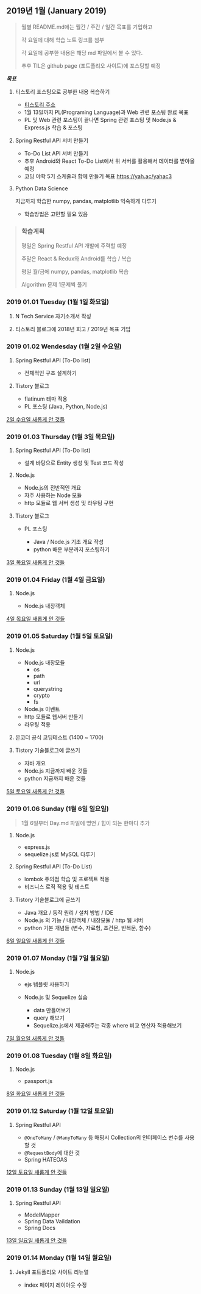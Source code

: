 ## 2019년 1월 (January 2019)

> 월별 README.md에는 월간 / 주간 / 일간 목표를 기입하고
>
> 각 요일에 대해 학습 노트 링크를 첨부
>
> 각 요일에 공부한 내용은 해당 md 파일에서 볼 수 있다.
>
> 추후 TIL은 github page (포트폴리오 사이트)에 포스팅할 예정

***목표***

1. 티스토리 포스팅으로 공부한 내용 복습하기

    - [티스토리 주소](http://chorizzori.tistory.com/)
    - 1월 13일까지 PL(Programing Language)과 Web 관련 포스팅 완료 목표
    - PL 및 Web 관련 포스팅이 끝나면 Spring 관련 포스팅 및 Node.js & Express.js 학습 & 포스팅

2. Spring Restful API 서버 만들기

    - To-Do List API 서버 만들기
    - 추후 Android와 React To-Do List에서 위 서버를 활용해서 데이터를 받아올 예정
    - 코딩 야학 5기 스케줄과 함께 만들기 목표 https://yah.ac/yahac3

3. Python Data Science

    지금까지 학습한 numpy, pandas, matplotlib 익숙하게 다루기

    - 학습방법은 고민할 필요 있음

> ### 학습계획
>
> 평일은 Spring Restful API 개발에 주력할 예정
>
> 주말은 React & Redux와 Android를 학습 / 복습
>
> 평일 월/금에 numpy, pandas, matplotlib 복습
>
> Algorithm 문제 1문제씩 풀기

### 2019 01.01 Tuesday (1월 1일 화요일)

1. N Tech Service 자기소개서 작성

2. 티스토리 블로그에 2018년 회고 / 2019년 목표 기입

### 2019 01.02 Wendesday (1월 2일 수요일)

1. Spring Restful API (To-Do list)
    
    - 전체적인 구조 설계하기

2. Tistory 블로그

    - flatinum 테마 적용
    - PL 포스팅 (Java, Python, Node.js)

[2일 수요일 새롭게 안 것들](Day1.md)

### 2019 01.03 Thursday (1월 3일 목요일)

1. Spring Restful API (To-Do list)

    - 설계 바탕으로 Entity 생성 및 Test 코드 작성

2. Node.js

    - Node.js의 전반적인 개요
    - 자주 사용하는 Node 모듈
    - http 모듈로 웹 서버 생성 및 라우팅 구현

3. Tistory 블로그

    - PL 포스팅

        - Java / Node.js 기초 개요 작성
        - python 배운 부분까지 포스팅하기

[3일 목요일 새롭게 안 것들](Day2.md)

### 2019 01.04 Friday (1월 4일 금요일)

1. Node.js

    - Node.js 내장객체

[4일 목요일 새롭게 안 것들](Day3.md)

### 2019 01.05 Saturday (1월 5일 토요일)

1. Node.js

    - Node.js 내장모듈
        - os
        - path
        - url
        - querystring
        - crypto
        - fs
    - Node.js 이벤트
    - http 모듈로 웹서버 만들기
    - 라우팅 적용

2. 온코더 공식 코딩테스트 (1400 ~ 1700)

3. Tistory 기술블로그에 글쓰기
    - 자바 개요
    - Node.js 지금까지 배운 것들
    - python 지금까지 배운 것들

[5일 토요일 새롭게 안 것들](Day4.md)

### 2019 01.06 Sunday (1월 6일 일요일)

> 1월 6일부터 Day.md 파일에 명언 / 힘이 되는 한마디 추가

1. Node.js

    - express.js
    - sequelize.js로 MySQL 다루기

2. Spring Restful API (To-Do List)

    - lombok 주의점 학습 및 프로젝트 적용
    - 비즈니스 로직 적용 및 테스트

3. Tistory 기술블로그에 글쓰기
    - Java 개요 / 동작 원리 / 설치 방법 / IDE
    - Node.js 의 기능 / 내장객체 / 내장모듈 / http 웹 서버
    - python 기본 개념들 (변수, 자료형, 조건문, 반복문, 함수)

[6일 일요일 새롭게 안 것들](Day5.md)

### 2019 01.07 Monday (1월 7일 월요일)

1. Node.js

    - ejs 템플릿 사용하기
    - Node.js 및 Sequelize 실습

        - data 만들어보기
        - query 해보기
        - Sequelize.js에서 제공해주는 각종 where 비교 연산자 적용해보기

[7일 월요일 새롭게 안 것들](Day6.md)

### 2019 01.08 Tuesday (1월 8일 화요일)

1. Node.js

    - passport.js

[8일 화요일 새롭게 안 것들](Day7.md)

### 2019 01.12 Saturday (1월 12일 토요일)

1. Spring Restful API

    - `@OneToMany` / `@ManyToMany` 등 매핑시 Collection의 인터페이스 변수를 사용할 것
    - `@RequestBody`에 대한 것
    - Spring HATEOAS

[12일 토요일 새롭게 안 것들](Day11.md)

### 2019 01.13 Sunday (1월 13일 일요일)

1. Spring Restful API

    - ModelMapper
    - Spring Data Vaildation
    - Spring Docs

[13일 일요일 새롭게 안 것들](Day12.md)

### 2019 01.14 Monday (1월 14일 월요일)

1. Jekyll 포트폴리오 사이트 리뉴얼

    - index 페이지 레이아웃 수정
